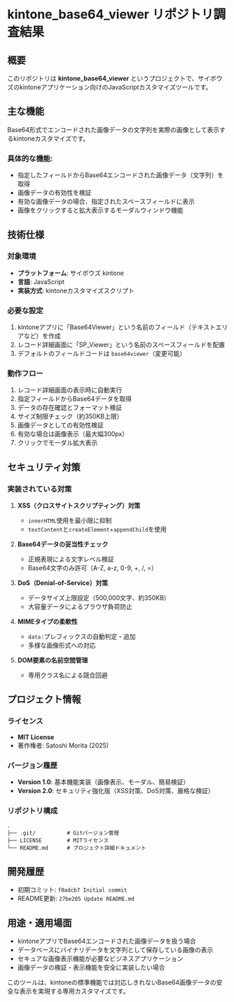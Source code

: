 # kintone_base64_viewer リポジトリ調査結果

## 概要
このリポジトリは **kintone_base64_viewer** というプロジェクトで、サイボウズのkintoneアプリケーション向けのJavaScriptカスタマイズツールです。

## 主な機能
Base64形式でエンコードされた画像データの文字列を実際の画像として表示するkintoneカスタマイズです。

### 具体的な機能:
- 指定したフィールドからBase64エンコードされた画像データ（文字列）を取得
- 画像データの有効性を検証
- 有効な画像データの場合、指定されたスペースフィールドに表示
- 画像をクリックすると拡大表示するモーダルウィンドウ機能

## 技術仕様

### 対象環境
- **プラットフォーム**: サイボウズ kintone
- **言語**: JavaScript
- **実装方式**: kintoneカスタマイズスクリプト

### 必要な設定
1. kintoneアプリに「Base64Viewer」という名前のフィールド（テキストエリアなど）を作成
2. レコード詳細画面に「SP_Viewer」という名前のスペースフィールドを配置
3. デフォルトのフィールドコードは `base64viewer`（変更可能）

### 動作フロー
1. レコード詳細画面の表示時に自動実行
2. 指定フィールドからBase64データを取得
3. データの存在確認とフォーマット検証
4. サイズ制限チェック（約350KB上限）
5. 画像データとしての有効性検証
6. 有効な場合は画像表示（最大幅300px）
7. クリックでモーダル拡大表示

## セキュリティ対策

### 実装されている対策
1. **XSS（クロスサイトスクリプティング）対策**
   - `innerHTML`使用を最小限に抑制
   - `textContent`と`createElement`+`appendChild`を使用

2. **Base64データの妥当性チェック**
   - 正規表現による文字レベル検証
   - Base64文字のみ許可（A-Z, a-z, 0-9, +, /, =）

3. **DoS（Denial-of-Service）対策**
   - データサイズ上限設定（500,000文字、約350KB）
   - 大容量データによるブラウザ負荷防止

4. **MIMEタイプの柔軟性**
   - `data:`プレフィックスの自動判定・追加
   - 多様な画像形式への対応

5. **DOM要素の名前空間管理**
   - 専用クラス名による競合回避

## プロジェクト情報

### ライセンス
- **MIT License**
- 著作権者: Satoshi Morita (2025)

### バージョン履歴
- **Version 1.0**: 基本機能実装（画像表示、モーダル、簡易検証）
- **Version 2.0**: セキュリティ強化版（XSS対策、DoS対策、厳格な検証）

### リポジトリ構成
```
.
├── .git/          # Gitバージョン管理
├── LICENSE        # MITライセンス
└── README.md      # プロジェクト詳細ドキュメント
```

## 開発履歴
- 初期コミット: `f0adcb7 Initial commit`
- README更新: `27be205 Update README.md`

## 用途・適用場面
- kintoneアプリでBase64エンコードされた画像データを扱う場合
- データベースにバイナリデータを文字列として保存している画像の表示
- セキュアな画像表示機能が必要なビジネスアプリケーション
- 画像データの検証・表示機能を安全に実装したい場合

このツールは、kintoneの標準機能では対応しきれないBase64画像データの安全な表示を実現する専用カスタマイズです。